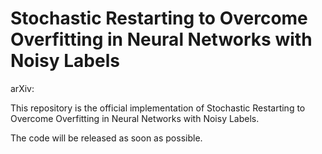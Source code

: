 # Stochastic Restarting to Overcome Overfitting in Neural Networks with Noisy Labels

arXiv: 

This repository is the official implementation of Stochastic Restarting to Overcome Overfitting in Neural Networks with Noisy Labels.

The code will be released as soon as possible.

